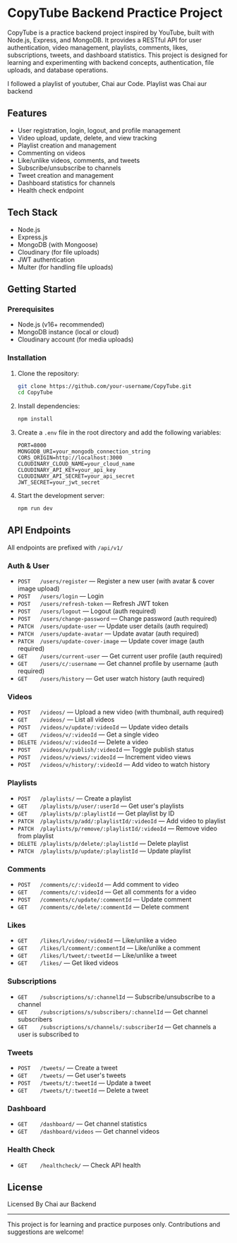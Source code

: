 # CopyTube Backend Practice Project

CopyTube is a practice backend project inspired by YouTube, built with Node.js, Express, and MongoDB. It provides a RESTful API for user authentication, video management, playlists, comments, likes, subscriptions, tweets, and dashboard statistics. This project is designed for learning and experimenting with backend concepts, authentication, file uploads, and database operations.

I followed a playlist of youtuber, Chai aur Code.
Playlist was Chai aur backend

## Features
- User registration, login, logout, and profile management
- Video upload, update, delete, and view tracking
- Playlist creation and management
- Commenting on videos
- Like/unlike videos, comments, and tweets
- Subscribe/unsubscribe to channels
- Tweet creation and management
- Dashboard statistics for channels
- Health check endpoint

## Tech Stack
- Node.js
- Express.js
- MongoDB (with Mongoose)
- Cloudinary (for file uploads)
- JWT authentication
- Multer (for handling file uploads)

## Getting Started

### Prerequisites
- Node.js (v16+ recommended)
- MongoDB instance (local or cloud)
- Cloudinary account (for media uploads)

### Installation
1. Clone the repository:
   ```bash
   git clone https://github.com/your-username/CopyTube.git
   cd CopyTube
   ```
2. Install dependencies:
   ```bash
   npm install
   ```
3. Create a `.env` file in the root directory and add the following variables:
   ```env
   PORT=8000
   MONGODB_URI=your_mongodb_connection_string
   CORS_ORIGIN=http://localhost:3000
   CLOUDINARY_CLOUD_NAME=your_cloud_name
   CLOUDINARY_API_KEY=your_api_key
   CLOUDINARY_API_SECRET=your_api_secret
   JWT_SECRET=your_jwt_secret
   ```
4. Start the development server:
   ```bash
   npm run dev
   ```

## API Endpoints
All endpoints are prefixed with `/api/v1/`

### Auth & User
- `POST   /users/register` — Register a new user (with avatar & cover image upload)
- `POST   /users/login` — Login
- `POST   /users/refresh-token` — Refresh JWT token
- `POST   /users/logout` — Logout (auth required)
- `POST   /users/change-password` — Change password (auth required)
- `PATCH  /users/update-user` — Update user details (auth required)
- `PATCH  /users/update-avatar` — Update avatar (auth required)
- `PATCH  /users/update-cover-image` — Update cover image (auth required)
- `GET    /users/current-user` — Get current user profile (auth required)
- `GET    /users/c/:username` — Get channel profile by username (auth required)
- `GET    /users/history` — Get user watch history (auth required)

### Videos
- `POST   /videos/` — Upload a new video (with thumbnail, auth required)
- `GET    /videos/` — List all videos
- `POST   /videos/v/update/:videoId` — Update video details
- `GET    /videos/v/:videoId` — Get a single video
- `DELETE /videos/v/:videoId` — Delete a video
- `POST   /videos/v/publish/:videoId` — Toggle publish status
- `POST   /videos/v/views/:videoId` — Increment video views
- `POST   /videos/v/history/:videoId` — Add video to watch history

### Playlists
- `POST   /playlists/` — Create a playlist
- `GET    /playlists/p/user/:userId` — Get user's playlists
- `GET    /playlists/p/:playlistId` — Get playlist by ID
- `PATCH  /playlists/p/add/:playlistId/:videoId` — Add video to playlist
- `PATCH  /playlists/p/remove/:playlistId/:videoId` — Remove video from playlist
- `DELETE /playlists/p/delete/:playlistId` — Delete playlist
- `PATCH  /playlists/p/update/:playlistId` — Update playlist

### Comments
- `POST   /comments/c/:videoId` — Add comment to video
- `GET    /comments/c/:videoId` — Get all comments for a video
- `POST   /comments/c/update/:commentId` — Update comment
- `GET    /comments/c/delete/:commentId` — Delete comment

### Likes
- `GET    /likes/l/video/:videoId` — Like/unlike a video
- `GET    /likes/l/comment/:commentId` — Like/unlike a comment
- `GET    /likes/l/tweet/:tweetId` — Like/unlike a tweet
- `GET    /likes/` — Get liked videos

### Subscriptions
- `GET    /subscriptions/s/:channelId` — Subscribe/unsubscribe to a channel
- `GET    /subscriptions/s/subscribers/:channelId` — Get channel subscribers
- `GET    /subscriptions/s/channels/:subscriberId` — Get channels a user is subscribed to

### Tweets
- `POST   /tweets/` — Create a tweet
- `GET    /tweets/` — Get user's tweets
- `POST   /tweets/t/:tweetId` — Update a tweet
- `GET    /tweets/t/:tweetId` — Delete a tweet

### Dashboard
- `GET    /dashboard/` — Get channel statistics
- `GET    /dashboard/videos` — Get channel videos

### Health Check
- `GET    /healthcheck/` — Check API health

## License
Licensed By Chai aur Backend

---
This project is for learning and practice purposes only. Contributions and suggestions are welcome!